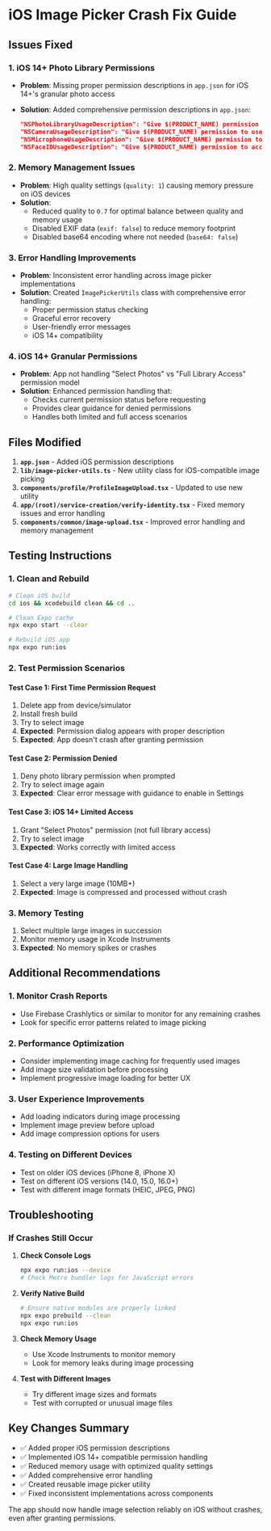 # iOS Image Picker Crash Fix Guide

## Issues Fixed

### 1. **iOS 14+ Photo Library Permissions**

-  **Problem**: Missing proper permission descriptions in `app.json` for iOS 14+'s granular photo access
-  **Solution**: Added comprehensive permission descriptions in `app.json`:

   ```json
   "NSPhotoLibraryUsageDescription": "Give $(PRODUCT_NAME) permission to access your photos for image selection and upload.",
   "NSCameraUsageDescription": "Give $(PRODUCT_NAME) permission to use your camera for taking photos.",
   "NSMicrophoneUsageDescription": "Give $(PRODUCT_NAME) permission to access your microphone for video recording.",
   "NSFaceIDUsageDescription": "Give $(PRODUCT_NAME) permission to access your Face ID biometric data for secure authentication."
   ```

### 2. **Memory Management Issues**

-  **Problem**: High quality settings (`quality: 1`) causing memory pressure on iOS devices
-  **Solution**:
   -  Reduced quality to `0.7` for optimal balance between quality and memory usage
   -  Disabled EXIF data (`exif: false`) to reduce memory footprint
   -  Disabled base64 encoding where not needed (`base64: false`)

### 3. **Error Handling Improvements**

-  **Problem**: Inconsistent error handling across image picker implementations
-  **Solution**: Created `ImagePickerUtils` class with comprehensive error handling:
   -  Proper permission status checking
   -  Graceful error recovery
   -  User-friendly error messages
   -  iOS 14+ compatibility

### 4. **iOS 14+ Granular Permissions**

-  **Problem**: App not handling "Select Photos" vs "Full Library Access" permission model
-  **Solution**: Enhanced permission handling that:
   -  Checks current permission status before requesting
   -  Provides clear guidance for denied permissions
   -  Handles both limited and full access scenarios

## Files Modified

1. **`app.json`** - Added iOS permission descriptions
2. **`lib/image-picker-utils.ts`** - New utility class for iOS-compatible image picking
3. **`components/profile/ProfileImageUpload.tsx`** - Updated to use new utility
4. **`app/(root)/service-creation/verify-identity.tsx`** - Fixed memory issues and error handling
5. **`components/common/image-upload.tsx`** - Improved error handling and memory management

## Testing Instructions

### 1. **Clean and Rebuild**

```bash
# Clean iOS build
cd ios && xcodebuild clean && cd ..

# Clean Expo cache
npx expo start --clear

# Rebuild iOS app
npx expo run:ios
```

### 2. **Test Permission Scenarios**

#### Test Case 1: First Time Permission Request

1. Delete app from device/simulator
2. Install fresh build
3. Try to select image
4. **Expected**: Permission dialog appears with proper description
5. **Expected**: App doesn't crash after granting permission

#### Test Case 2: Permission Denied

1. Deny photo library permission when prompted
2. Try to select image again
3. **Expected**: Clear error message with guidance to enable in Settings

#### Test Case 3: iOS 14+ Limited Access

1. Grant "Select Photos" permission (not full library access)
2. Try to select image
3. **Expected**: Works correctly with limited access

#### Test Case 4: Large Image Handling

1. Select a very large image (10MB+)
2. **Expected**: Image is compressed and processed without crash

### 3. **Memory Testing**

1. Select multiple large images in succession
2. Monitor memory usage in Xcode Instruments
3. **Expected**: No memory spikes or crashes

## Additional Recommendations

### 1. **Monitor Crash Reports**

-  Use Firebase Crashlytics or similar to monitor for any remaining crashes
-  Look for specific error patterns related to image picking

### 2. **Performance Optimization**

-  Consider implementing image caching for frequently used images
-  Add image size validation before processing
-  Implement progressive image loading for better UX

### 3. **User Experience Improvements**

-  Add loading indicators during image processing
-  Implement image preview before upload
-  Add image compression options for users

### 4. **Testing on Different Devices**

-  Test on older iOS devices (iPhone 8, iPhone X)
-  Test on different iOS versions (14.0, 15.0, 16.0+)
-  Test with different image formats (HEIC, JPEG, PNG)

## Troubleshooting

### If Crashes Still Occur

1. **Check Console Logs**

   ```bash
   npx expo run:ios --device
   # Check Metro bundler logs for JavaScript errors
   ```

2. **Verify Native Build**

   ```bash
   # Ensure native modules are properly linked
   npx expo prebuild --clean
   npx expo run:ios
   ```

3. **Check Memory Usage**

   -  Use Xcode Instruments to monitor memory
   -  Look for memory leaks during image processing

4. **Test with Different Images**
   -  Try different image sizes and formats
   -  Test with corrupted or unusual image files

## Key Changes Summary

-  ✅ Added proper iOS permission descriptions
-  ✅ Implemented iOS 14+ compatible permission handling
-  ✅ Reduced memory usage with optimized quality settings
-  ✅ Added comprehensive error handling
-  ✅ Created reusable image picker utility
-  ✅ Fixed inconsistent implementations across components

The app should now handle image selection reliably on iOS without crashes, even after granting permissions.
